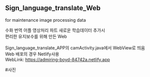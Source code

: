## Sign_language_translate_Web
for maintenance image processing data

수화 번역 어플 영상처리 파트 새로운 학습데이터 추가시 <br/>
편리한 유지보수를 위해 만든 Web<br/>
<br/>
Sign_language_translate_APP의 camActivity.java에서 WebView로 띄움<br/>
Web 배포의 경우 Netlify사용<br/>
WebLink: https://admiring-boyd-84742a.netlify.app

#사진
